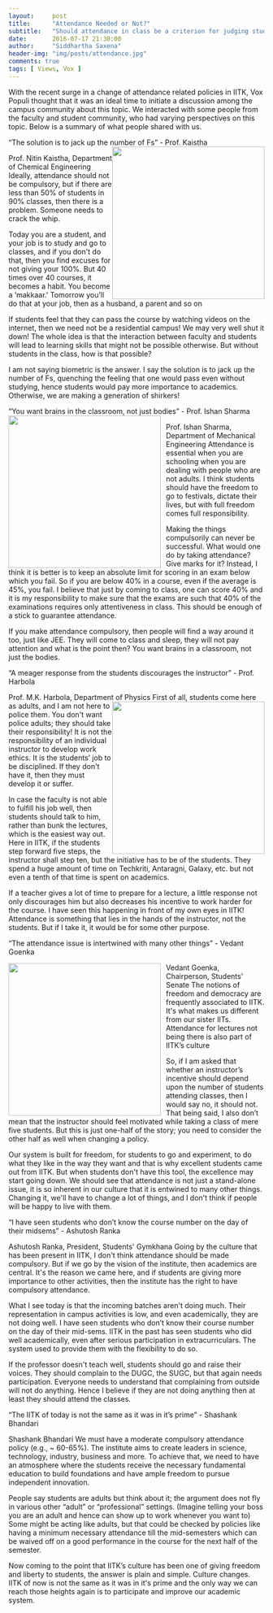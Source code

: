 ```yaml
---
layout:     post
title:      "Attendance Needed or Not?"
subtitle:   "Should attendance in class be a criterion for judging students."
date:       2016-07-17 21:30:00
author:     "Siddhartha Saxena"
header-img: "img/posts/attendance.jpg"
comments: true
tags: [ Views, Vox ]
--- 
```


 With the recent surge in a change of attendance related policies in IITK, Vox Populi thought that it was an ideal time to initiate a discussion among the campus community about this topic. We interacted with some people from the faculty and student community, who had varying perspectives on this topic. Below is a summary of what people shared with us.

“The solution is to jack up the number of Fs” - Prof. Kaistha 
<img style="float: right;width:300px" src="https://www.iitk.ac.in/che/faculty/images/nitin.jpg">

Prof. Nitin Kaistha, Department of Chemical Engineering
Ideally, attendance should not be compulsory, but if there are less than 50% of students in 90% classes, then there is a problem. Someone needs to crack the whip.

Today you are a student, and your job is to study and go to classes, and if you don't do that, then you find excuses for not giving your 100%. But 40 times over 40 courses, it becomes a habit. You become a ‘makkaar.' Tomorrow you’ll do that at your job, then as a husband, a parent and so on

If students feel that they can pass the course by watching videos on the internet, then we need not be a residential campus! We may very well shut it down! The whole idea is that the interaction between faculty and students will lead to learning skills that might not be possible otherwise. But without students in the class, how is that possible?

I am not saying biometric is the answer. I say the solution is to jack up the number of Fs, quenching the feeling that one would pass even without studying, hence students would pay more importance to academics. Otherwise, we are making a generation of shirkers!

 

“You want brains in the classroom, not just bodies” - Prof. Ishan Sharma
<img style="float: left;width:300px;margin-right:10px" src="http://iitk.ac.in/new/images/faculty-images/Mechanical/ishan-sharma.jpg">

Prof. Ishan Sharma, Department of Mechanical Engineering
Attendance is essential when you are schooling when you are dealing with people who are not adults. I think students should have the freedom to go to festivals, dictate their lives, but with full freedom comes full responsibility.

Making the things compulsorily can never be successful. What would one do by taking attendance? Give marks for it? Instead, I think it is better is to keep an absolute limit for scoring in an exam below which you fail. So if you are below 40% in a course, even if the average is 45%, you fail. I believe that just by coming to class, one can score 40% and it is my responsibility to make sure that the exams are such that 40% of the examinations requires only attentiveness in class. This should be enough of a stick to guarantee attendance.

If you make attendance compulsory, then people will find a way around it too, just like JEE. They will come to class and sleep, they will not pay attention and what is the point then? You want brains in a classroom, not just the bodies.

“A meager response from the students discourages the instructor” - Prof. Harbola


Prof. M.K. Harbola, Department of Physics
<img style="float: right;width:300px" src="http://www.iitk.ac.in/dora/gvp/12-13-I/harbola.jpg">
First of all, students come here as adults, and I am not here to police them. You don't want police adults; they should take their responsibility! It is not the responsibility of an individual instructor to develop work ethics. It is the students’ job to be disciplined. If they don't have it, then they must develop it or suffer.

In case the faculty is not able to fulfill his job well, then students should talk to him, rather than bunk the lectures, which is the easiest way out. Here in IITK, if the students step forward five steps, the instructor shall step ten, but the initiative has to be of the students. They spend a huge amount of time on Techkriti, Antaragni, Galaxy, etc. but not even a tenth of that time is spent on academics.

If a teacher gives a lot of time to prepare for a lecture, a little response not only discourages him but also decreases his incentive to work harder for the course. I have seen this happening in front of my own eyes in IITK! Attendance is something that lies in the hands of the instructor, not the students. But if I take it, it would be for some other purpose.

“The attendance issue is intertwined with many other things” - Vedant Goenka

<img style="float: left;width:300px;margin-right:10px" src="http://students.iitk.ac.in/gymkhana/img1/team_member2.jpg">
Vedant Goenka, Chairperson, Students' Senate
The notions of freedom and democracy are frequently associated to IITK. It's what makes us different from our sister IITs. Attendance for lectures not being there is also part of IITK’s culture

So, if I am asked that whether an instructor’s incentive should depend upon the number of students attending classes, then I would say no, it should not. That being said, I also don’t mean that the instructor should feel motivated while taking a class of mere five students. But this is just one-half of the story; you need to consider the other half as well when changing a policy.

Our system is built for freedom, for students to go and experiment, to do what they like in the way they want and that is why excellent students came out from IITK. But when students don't have this tool, the excellence may start going down. We should see that attendance is not just a stand-alone issue, it is so inherent in our culture that it is entwined to many other things. Changing it, we'll have to change a lot of things, and I don't think if people will be happy to live with them.

“I have seen students who don’t know the course number on the day of their midsems” - Ashutosh Ranka

Ashutosh Ranka, President, Students' Gymkhana
Going by the culture that has been present in IITK, I don't think attendance should be made compulsory. But if we go by the vision of the institute, then academics are central. It's the reason we came here, and if students are giving more importance to other activities, then the institute has the right to have compulsory attendance.

What I see today is that the incoming batches aren't doing much. Their representation in campus activities is low, and even academically, they are not doing well. I have seen students who don’t know their course number on the day of their mid-sems. IITK in the past has seen students who did well academically, even after serious participation in extracurriculars. The system used to provide them with the flexibility to do so.

If the professor doesn't teach well, students should go and raise their voices. They should complain to the DUGC, the SUGC, but that again needs participation. Everyone needs to understand that complaining from outside will not do anything. Hence I believe if they are not doing anything then at least they should attend the classes.

“The IITK of today is not the same as it was in it’s prime” - Shashank Bhandari


Shashank Bhandari
We must have a moderate compulsory attendance policy (e.g., ~ 60-65%). The institute aims to create leaders in science, technology, industry, business and more. To achieve that, we need to have an atmosphere where the students receive the necessary fundamental education to build foundations and have ample freedom to pursue independent innovation.

People say students are adults but think about it; the argument does not fly in various other “adult” or “professional” settings. (Imagine telling your boss you are an adult and hence can show up to work whenever you want to) Some might be acting like adults, but that could be checked by policies like having a minimum necessary attendance till the mid-semesters which can be waived off on a good performance in the course for the next half of the semester.

Now coming to the point that IITK’s culture has been one of giving freedom and liberty to students, the answer is plain and simple. Culture changes.  IITK of now is not the same as it was in it's prime and the only way we can reach those heights again is to participate and improve our academic system.